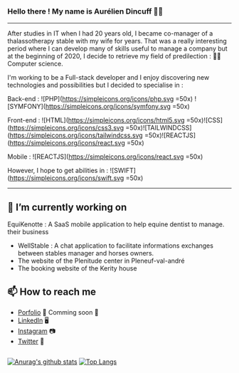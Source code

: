### Hello there ! My name is Aurélien Dincuff 👋😄
--- 
After studies in IT when I had 20 years old, I became co-manager of a thalassotherapy stable with my wife for years.
That was a really interesting period where I can develop many of skills useful to manage a company but at the beginning of 2020, I decide to retrieve my field of predilection : 👨‍💻 Computer science.

I'm working to be a Full-stack developer and I enjoy discovering new technologies and possibilities but I decided to specialise in : 

Back-end :   ![PHP](https://simpleicons.org/icons/php.svg =50x) ![SYMFONY](https://simpleicons.org/icons/symfony.svg =50x)

Front-end :   ![HTML](https://simpleicons.org/icons/html5.svg =50x)![CSS](https://simpleicons.org/icons/css3.svg =50x)![TAILWINDCSS](https://simpleicons.org/icons/tailwindcss.svg =50x)![REACTJS](https://simpleicons.org/icons/react.svg =50x)

Mobile : ![REACTJS](https://simpleicons.org/icons/react.svg =50x)


However, I hope to get abilities in : ![SWIFT](https://simpleicons.org/icons/swift.svg =50x)

--- 

## 🔭 **I’m currently working on**

 EquiKenotte : A SaaS mobile application to help equine dentist to manage. their business
- WellStable : A chat application to facilitate informations exchanges between stables manager and horses owners.
- The website of the Plenitude center in Pleneuf-val-andré
- The booking website of the Kerity house

## 📫 How to reach me
- [Porfolio](https://localhost) 🌇 Comming soon 🚀
- [LinkedIn](https://www.linkedin.com/in/aurélien-dincuff-co-gerant-entreprise/) 🖥
- [Instagram](https://www.instagram.com/aurelien_dincuff) 📷
- [Twitter](https://twitter.com/darklondon22) 🐤

##
[![Anurag's github stats](https://github-readme-stats.vercel.app/api?username=aurelien22)](https://github.com/anuraghazra/github-readme-stats)
[![Top Langs](https://github-readme-stats.vercel.app/api/top-langs/?username=aurelien22&layout=compact)](https://github.com/aurelien22/github-readme-stats)
